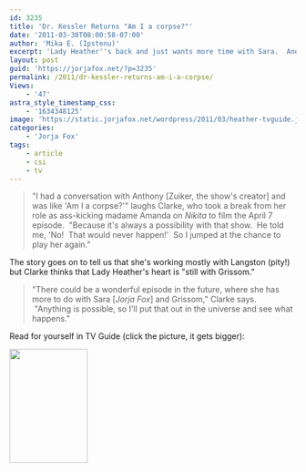 ```yaml
---
id: 3235
title: 'Dr. Kessler Returns "Am I a corpse?"'
date: '2011-03-30T08:00:58-07:00'
author: 'Mika E. (Ipstenu)'
excerpt: 'Lady Heather''s back and just wants more time with Sara.  And Grissom.'
layout: post
guid: 'https://jorjafox.net/?p=3235'
permalink: /2011/dr-kessler-returns-am-i-a-corpse/
Views:
    - '47'
astra_style_timestamp_css:
    - '1634348125'
image: 'https://static.jorjafox.net/wordpress/2011/03/heather-tvguide.jpg'
categories:
    - 'Jorja Fox'
tags:
    - article
    - csi
    - tv
---
```


<blockquote>"I had a conversation with Anthony [Zuiker, the show's creator] and was like 'Am I a corpse?'" laughs Clarke, who took a break from her role as ass-kicking madame Amanda on <em>Nikita</em> to film the April 7 episode.  "Because it's always a possibility with that show.  He told me, 'No!  That would never happen!'  So I jumped at the chance to play her again."</blockquote>
The story goes on to tell us that she's working mostly with Langston (pity!) but Clarke thinks that Lady Heather's heart is "still with Grissom."
<blockquote>"There could be a wonderful episode in the future, where she has more to do with Sara [<em>Jorja Fox</em>] and Grissom," Clarke says.  "Anything is possible, so I'll put that out in the universe and see what happens."</blockquote>
Read for yourself in TV Guide (click the picture, it gets bigger):

<a href="//static.jorjafox.net/wordpress/2011/03/heather-tvguide-scan.jpg"><img class="aligncenter size-medium wp-image-3237" title="heather-tvguide-scan" src="//static.jorjafox.net/wordpress/2011/03/heather-tvguide-scan-137x200.jpg" alt="" width="137" height="200" /></a>
